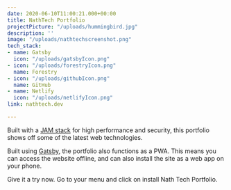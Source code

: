 ```yaml
---
date: 2020-06-10T11:00:21.000+00:00
title: NathTech Portfolio
projectPicture: "/uploads/hummingbird.jpg"
description: ''
image: "/uploads/nathtechscreenshot.png"
tech_stack:
- name: Gatsby
  icon: "/uploads/gatsbyIcon.png"
- icon: "/uploads/forestryIcon.png"
  name: Forestry
- icon: "/uploads/githubIcon.png"
  name: GitHub
- name: Netlify
  icon: "/uploads/netlifyIcon.png"
link: nathtech.dev

---
```

Built with a [JAM stack](https://jamstack.org/) for high performance and security, this portfolio shows off some of the latest web technologies.

Built using [Gatsby](https://www.gatsbyjs.org/), the portfolio also functions as a PWA. This means you can access the website offline, and can also install the site as a web app on your phone.

Give it a try now. Go to your menu and click on install Nath Tech Portfolio.